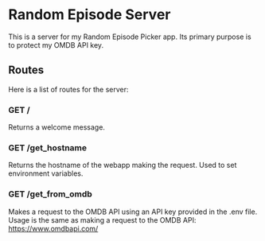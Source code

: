 # Random Episode Server

This is a server for my Random Episode Picker app. Its primary purpose is to protect my OMDB API key.

## Routes
Here is a list of routes for the server:

### GET /
Returns a welcome message.

### GET /get_hostname
Returns the hostname of the webapp making the request. Used to set environment variables.

### GET /get_from_omdb
Makes a request to the OMDB API using an API key provided in the .env file.
Usage is the same as making a request to the OMDB API:
https://www.omdbapi.com/
